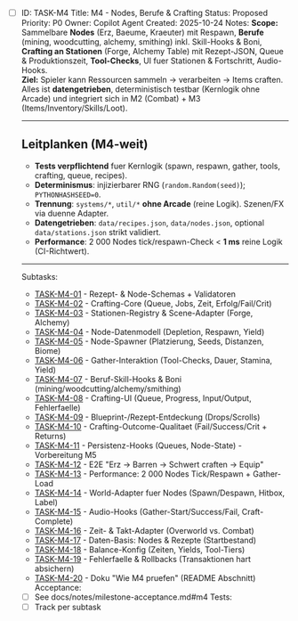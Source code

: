 - [ ] ID: TASK-M4
  Title: M4 - Nodes, Berufe & Crafting
  Status: Proposed
  Priority: P0
  Owner: Copilot Agent
  Created: 2025-10-24
  Notes:
  **Scope:** Sammelbare **Nodes** (Erz, Baeume, Kraeuter) mit Respawn, **Berufe** (mining, woodcutting, alchemy, smithing) inkl. Skill-Hooks & Boni, **Crafting an Stationen** (Forge, Alchemy Table) mit Rezept-JSON, Queue & Produktionszeit, **Tool-Checks**, UI fuer Stationen & Fortschritt, Audio-Hooks.  
  **Ziel:** Spieler kann Ressourcen sammeln -> verarbeiten -> Items craften. Alles ist **datengetrieben**, deterministisch testbar (Kernlogik ohne Arcade) und integriert sich in M2 (Combat) + M3 (Items/Inventory/Skills/Loot).
  
  ---
  
  ## Leitplanken (M4-weit)
  - **Tests verpflichtend** fuer Kernlogik (spawn, respawn, gather, tools, crafting, queue, recipes).
  - **Determinismus**: injizierbarer RNG (`random.Random(seed)`); `PYTHONHASHSEED=0`.
  - **Trennung**: `systems/*`, `util/*` **ohne Arcade** (reine Logik). Szenen/FX via duenne Adapter.
  - **Datengetrieben**: `data/recipes.json`, `data/nodes.json`, optional `data/stations.json` strikt validiert.
  - **Performance**: 2 000 Nodes tick/respawn-Check < **1 ms** reine Logik (CI-Richtwert).
  
  ---
  Subtasks:
  - [TASK-M4-01](./TASK-M4-01.md) - Rezept- & Node-Schemas + Validatoren
  - [TASK-M4-02](./TASK-M4-02.md) - Crafting-Core (Queue, Jobs, Zeit, Erfolg/Fail/Crit)
  - [TASK-M4-03](./TASK-M4-03.md) - Stationen-Registry & Scene-Adapter (Forge, Alchemy)
  - [TASK-M4-04](./TASK-M4-04.md) - Node-Datenmodell (Depletion, Respawn, Yield)
  - [TASK-M4-05](./TASK-M4-05.md) - Node-Spawner (Platzierung, Seeds, Distanzen, Biome)
  - [TASK-M4-06](./TASK-M4-06.md) - Gather-Interaktion (Tool-Checks, Dauer, Stamina, Yield)
  - [TASK-M4-07](./TASK-M4-07.md) - Beruf-Skill-Hooks & Boni (mining/woodcutting/alchemy/smithing)
  - [TASK-M4-08](./TASK-M4-08.md) - Crafting-UI (Queue, Progress, Input/Output, Fehlerfaelle)
  - [TASK-M4-09](./TASK-M4-09.md) - Blueprint-/Rezept-Entdeckung (Drops/Scrolls)
  - [TASK-M4-10](./TASK-M4-10.md) - Crafting-Outcome-Qualitaet (Fail/Success/Crit + Returns)
  - [TASK-M4-11](./TASK-M4-11.md) - Persistenz-Hooks (Queues, Node-State) - Vorbereitung M5
  - [TASK-M4-12](./TASK-M4-12.md) - E2E "Erz -> Barren -> Schwert craften -> Equip"
  - [TASK-M4-13](./TASK-M4-13.md) - Performance: 2 000 Nodes Tick/Respawn + Gather-Load
  - [TASK-M4-14](./TASK-M4-14.md) - World-Adapter fuer Nodes (Spawn/Despawn, Hitbox, Label)
  - [TASK-M4-15](./TASK-M4-15.md) - Audio-Hooks (Gather-Start/Success/Fail, Craft-Complete)
  - [TASK-M4-16](./TASK-M4-16.md) - Zeit- & Takt-Adapter (Overworld vs. Combat)
  - [TASK-M4-17](./TASK-M4-17.md) - Daten-Basis: Nodes & Rezepte (Startbestand)
  - [TASK-M4-18](./TASK-M4-18.md) - Balance-Konfig (Zeiten, Yields, Tool-Tiers)
  - [TASK-M4-19](./TASK-M4-19.md) - Fehlerfaelle & Rollbacks (Transaktionen hart absichern)
  - [TASK-M4-20](./TASK-M4-20.md) - Doku "Wie M4 pruefen" (README Abschnitt)
  Acceptance:
  - [ ] See docs/notes/milestone-acceptance.md#m4
  Tests:
  - [ ] Track per subtask

